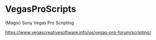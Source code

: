 # VegasProScripts
(Magix) Sony Vegas Pro Scripting

https://www.vegascreativesoftware.info/us/vegas-pro-forum/scripting/
